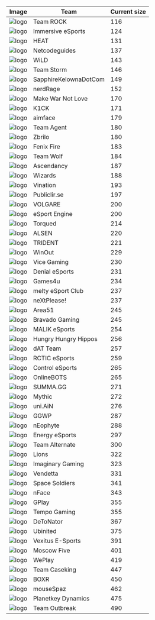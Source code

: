|Image|Team|Current size|
|---|---|---|
|![logo](https://github.com/kokarn/csgo-data/raw/master/web/resources/ingame/trock.png)|Team ROCK|116|
|![logo](https://github.com/kokarn/csgo-data/raw/master/web/resources/ingame/immer.png)|Immersive eSports|124|
|![logo](https://github.com/kokarn/csgo-data/raw/master/web/resources/ingame/heat.png)|HEAT|131|
|![logo](https://github.com/kokarn/csgo-data/raw/master/web/resources/ingame/netco.png)|Netcodeguides|137|
|![logo](https://github.com/kokarn/csgo-data/raw/master/web/resources/ingame/wild.png)|WiLD|143|
|![logo](https://github.com/kokarn/csgo-data/raw/master/web/resources/ingame/storm.png)|Team Storm|146|
|![logo](https://github.com/kokarn/csgo-data/raw/master/web/resources/ingame/skdc.png)|SapphireKelownaDotCom|149|
|![logo](https://github.com/kokarn/csgo-data/raw/master/web/resources/ingame/nerdr.png)|nerdRage|152|
|![logo](https://github.com/kokarn/csgo-data/raw/master/web/resources/ingame/makew.png)|Make War Not Love|170|
|![logo](https://github.com/kokarn/csgo-data/raw/master/web/resources/ingame/k1ck.png)|K1CK|171|
|![logo](https://github.com/kokarn/csgo-data/raw/master/web/resources/ingame/aimfa.png)|aimface|179|
|![logo](https://github.com/kokarn/csgo-data/raw/master/web/resources/ingame/agent.png)|Team Agent|180|
|![logo](https://github.com/kokarn/csgo-data/raw/master/web/resources/ingame/zbril.png)|Zbrilo|180|
|![logo](https://github.com/kokarn/csgo-data/raw/master/web/resources/ingame/fnxfr.png)|Fenix Fire|183|
|![logo](https://github.com/kokarn/csgo-data/raw/master/web/resources/ingame/indw.png)|Team Wolf|184|
|![logo](https://github.com/kokarn/csgo-data/raw/master/web/resources/ingame/ascen.png)|Ascendancy|187|
|![logo](https://github.com/kokarn/csgo-data/raw/master/web/resources/ingame/wizar.png)|Wizards|188|
|![logo](https://github.com/kokarn/csgo-data/raw/master/web/resources/ingame/vinat.png)|Vination|193|
|![logo](https://github.com/kokarn/csgo-data/raw/master/web/resources/ingame/publi.png)|Publiclir.se|197|
|![logo](https://github.com/kokarn/csgo-data/raw/master/web/resources/ingame/volga.png)|VOLGARE|200|
|![logo](https://github.com/kokarn/csgo-data/raw/master/web/resources/ingame/espen.png)|eSport Engine|200|
|![logo](https://github.com/kokarn/csgo-data/raw/master/web/resources/ingame/torqu.png)|Torqued|214|
|![logo](https://github.com/kokarn/csgo-data/raw/master/web/resources/ingame/alsen.png)|ALSEN|220|
|![logo](https://github.com/kokarn/csgo-data/raw/master/web/resources/ingame/tride.png)|TRIDENT|221|
|![logo](https://github.com/kokarn/csgo-data/raw/master/web/resources/ingame/winou.png)|WinOut|229|
|![logo](https://github.com/kokarn/csgo-data/raw/master/web/resources/ingame/viceg.png)|Vice Gaming|230|
|![logo](https://github.com/kokarn/csgo-data/raw/master/web/resources/ingame/denia.png)|Denial eSports|231|
|![logo](https://github.com/kokarn/csgo-data/raw/master/web/resources/ingame/g4u.png)|Games4u|234|
|![logo](https://github.com/kokarn/csgo-data/raw/master/web/resources/ingame/melty.png)|melty eSport Club|237|
|![logo](https://github.com/kokarn/csgo-data/raw/master/web/resources/ingame/nextp.png)|neXtPlease!|237|
|![logo](https://github.com/kokarn/csgo-data/raw/master/web/resources/ingame/area5.png)|Area51|245|
|![logo](https://github.com/kokarn/csgo-data/raw/master/web/resources/ingame/bravg.png)|Bravado Gaming|245|
|![logo](https://github.com/kokarn/csgo-data/raw/master/web/resources/ingame/malik.png)|MALIK eSports|254|
|![logo](https://github.com/kokarn/csgo-data/raw/master/web/resources/ingame/hungr.png)|Hungry Hungry Hippos|256|
|![logo](https://github.com/kokarn/csgo-data/raw/master/web/resources/ingame/dat.png)|dAT Team|257|
|![logo](https://github.com/kokarn/csgo-data/raw/master/web/resources/ingame/rctic.png)|RCTIC eSports|259|
|![logo](https://github.com/kokarn/csgo-data/raw/master/web/resources/ingame/contr.png)|Control eSports|265|
|![logo](https://github.com/kokarn/csgo-data/raw/master/web/resources/ingame/ob.png)|OnlineBOTS|265|
|![logo](https://github.com/kokarn/csgo-data/raw/master/web/resources/ingame/summa.png)|SUMMA.GG|271|
|![logo](https://github.com/kokarn/csgo-data/raw/master/web/resources/ingame/mythi.png)|Mythic|272|
|![logo](https://github.com/kokarn/csgo-data/raw/master/web/resources/ingame/uniai.png)|uni.AiN|276|
|![logo](https://github.com/kokarn/csgo-data/raw/master/web/resources/ingame/ggwp.png)|GGWP|287|
|![logo](https://github.com/kokarn/csgo-data/raw/master/web/resources/ingame/neoph.png)|nEophyte|288|
|![logo](https://github.com/kokarn/csgo-data/raw/master/web/resources/ingame/energ.png)|Energy eSports|297|
|![logo](https://github.com/kokarn/csgo-data/raw/master/web/resources/ingame/alter.png)|Team Alternate|300|
|![logo](https://github.com/kokarn/csgo-data/raw/master/web/resources/ingame/lions.png)|Lions|322|
|![logo](https://github.com/kokarn/csgo-data/raw/master/web/resources/ingame/imagi.png)|Imaginary Gaming|323|
|![logo](https://github.com/kokarn/csgo-data/raw/master/web/resources/ingame/vende.png)|Vendetta|331|
|![logo](https://github.com/kokarn/csgo-data/raw/master/web/resources/ingame/space.png)|Space Soldiers|341|
|![logo](https://github.com/kokarn/csgo-data/raw/master/web/resources/ingame/nface.png)|nFace|343|
|![logo](https://github.com/kokarn/csgo-data/raw/master/web/resources/ingame/gplay.png)|GPlay|355|
|![logo](https://github.com/kokarn/csgo-data/raw/master/web/resources/ingame/tempo.png)|Tempo Gaming|355|
|![logo](https://github.com/kokarn/csgo-data/raw/master/web/resources/ingame/deton.png)|DeToNator|367|
|![logo](https://github.com/kokarn/csgo-data/raw/master/web/resources/ingame/ubini.png)|Ubinited|375|
|![logo](https://github.com/kokarn/csgo-data/raw/master/web/resources/ingame/vexit.png)|Vexitus E-Sports|391|
|![logo](https://github.com/kokarn/csgo-data/raw/master/web/resources/ingame/m5.png)|Moscow Five|401|
|![logo](https://github.com/kokarn/csgo-data/raw/master/web/resources/ingame/wepla.png)|WePlay|419|
|![logo](https://github.com/kokarn/csgo-data/raw/master/web/resources/ingame/casek.png)|Team Caseking|447|
|![logo](https://github.com/kokarn/csgo-data/raw/master/web/resources/ingame/boxr.png)|BOXR|450|
|![logo](https://github.com/kokarn/csgo-data/raw/master/web/resources/ingame/spaz.png)|mouseSpaz|462|
|![logo](https://github.com/kokarn/csgo-data/raw/master/web/resources/ingame/pkd.png)|Planetkey Dynamics|475|
|![logo](https://github.com/kokarn/csgo-data/raw/master/web/resources/ingame/outbr.png)|Team Outbreak|490|
